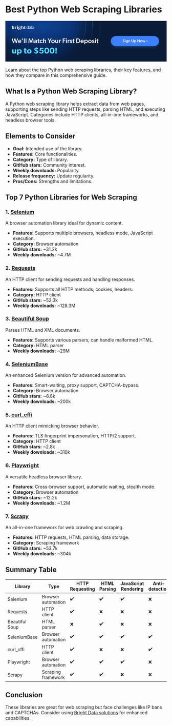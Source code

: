 # Best Python Web Scraping Libraries

[![Promo](https://github.com/luminati-io/LinkedIn-Scraper/raw/main/Proxies%20and%20scrapers%20GitHub%20bonus%20banner.png)](https://brightdata.com/) 

Learn about the top Python web scraping libraries, their key features, and how they compare in this comprehensive guide.

## What Is a Python Web Scraping Library?

A Python web scraping library helps extract data from web pages, supporting steps like sending HTTP requests, parsing HTML, and executing JavaScript. Categories include HTTP clients, all-in-one frameworks, and headless browser tools.

## Elements to Consider

- **Goal:** Intended use of the library.
- **Features:** Core functionalities.
- **Category:** Type of library.
- **GitHub stars:** Community interest.
- **Weekly downloads:** Popularity.
- **Release frequency:** Update regularity.
- **Pros/Cons:** Strengths and limitations.

## Top 7 Python Libraries for Web Scraping

### 1. [Selenium](https://www.selenium.dev/)

A browser automation library ideal for dynamic content.

- **Features:** Supports multiple browsers, headless mode, JavaScript execution.
- **Category:** Browser automation
- **GitHub stars:** ~31.2k
- **Weekly downloads:** ~4.7M

### 2. [Requests](https://pypi.org/project/requests/)

An HTTP client for sending requests and handling responses.

- **Features:** Supports all HTTP methods, cookies, headers.
- **Category:** HTTP client
- **GitHub stars:** ~52.3k
- **Weekly downloads:** ~128.3M

### 3. [Beautiful Soup](https://pypi.org/project/beautifulsoup4/)

Parses HTML and XML documents.

- **Features:** Supports various parsers, can handle malformed HTML.
- **Category:** HTML parser
- **Weekly downloads:** ~29M

### 4. [SeleniumBase](https://seleniumbase.com/)

An enhanced Selenium version for advanced automation.

- **Features:** Smart-waiting, proxy support, CAPTCHA-bypass.
- **Category:** Browser automation
- **GitHub stars:** ~8.8k
- **Weekly downloads:** ~200k

### 5. [curl_cffi](https://github.com/lexiforest/curl_cffi)

An HTTP client mimicking browser behavior.

- **Features:** TLS fingerprint impersonation, HTTP/2 support.
- **Category:** HTTP client
- **GitHub stars:** ~2.8k
- **Weekly downloads:** ~310k

### 6. [Playwright](https://playwright.dev/)

A versatile headless browser library.

- **Features:** Cross-browser support, automatic waiting, stealth mode.
- **Category:** Browser automation
- **GitHub stars:** ~12.2k
- **Weekly downloads:** ~1.2M

### 7. [Scrapy](https://scrapy.org/)

An all-in-one framework for web crawling and scraping.

- **Features:** HTTP requests, HTML parsing, data storage.
- **Category:** Scraping framework
- **GitHub stars:** ~53.7k
- **Weekly downloads:** ~304k

## Summary Table

| Library       | Type                | HTTP Requesting | HTML Parsing | JavaScript Rendering | Anti-detection | Learning Curve | GitHub Stars | Downloads  |
|---------------|---------------------|-----------------|--------------|----------------------|----------------|----------------|--------------|------------|
| Selenium      | Browser automation  | ✔️              | ✔️           | ✔️                   | ❌             | Medium         | ~31.2k       | ~4.7M      |
| Requests      | HTTP client         | ✔️              | ❌           | ❌                   | ❌             | Low            | ~52.3k       | ~128.3M    |
| Beautiful Soup| HTML parser         | ❌              | ✔️           | ❌                   | ❌             | Low            | —            | ~29M       |
| SeleniumBase  | Browser automation  | ✔️              | ✔️           | ✔️                   | ✔️             | High           | ~8.8k        | ~200k      |
| curl_cffi     | HTTP client         | ✔️              | ❌           | ❌                   | ✔️             | Medium         | ~2.8k        | ~310k      |
| Playwright    | Browser automation  | ✔️              | ✔️           | ✔️                   | ❌             | High           | ~12.2k       | ~1.2M      |
| Scrapy        | Scraping framework  | ✔️              | ✔️           | ❌                   | ❌             | High           | ~53.7k       | ~304k      |

## Conclusion

These libraries are great for web scraping but face challenges like IP bans and CAPTCHAs. Consider using [Bright Data solutions](https://brightdata.com/) for enhanced capabilities.

